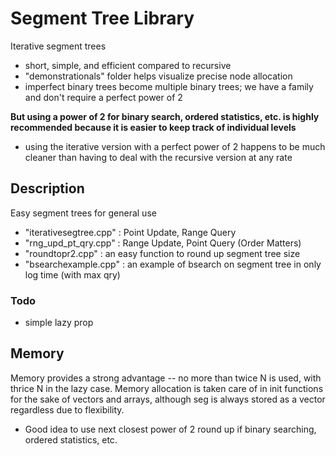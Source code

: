 # Segment Tree Library

Iterative segment trees
- short, simple, and efficient compared to recursive
- "demonstrationals" folder helps visualize precise node allocation
- imperfect binary trees become multiple binary trees; we have a family and don't require a perfect power of 2

**But using a power of 2 for binary search, ordered statistics, etc. is highly recommended because it is easier to keep track of individual levels**
- using the iterative version with a perfect power of 2 happens to be much cleaner than having to deal with the recursive version at any rate

## Description
Easy segment trees for general use 
- "iterativesegtree.cpp" : Point Update, Range Query 
- "rng_upd_pt_qry.cpp" : Range Update, Point Query (Order Matters)
- "roundtopr2.cpp" : an easy function to round up segment tree size
- "bsearchexample.cpp" : an example of bsearch on segment tree in only log time (with max qry)
### Todo
- simple lazy prop

## Memory

Memory provides a strong advantage -- no more than twice N is used, with thrice N in the lazy case. Memory allocation is taken care of in init functions for the sake of vectors and arrays, although seg is always stored as a vector regardless due to flexibility. 
- Good idea to use next closest power of 2 round up if binary searching, ordered statistics, etc. 

